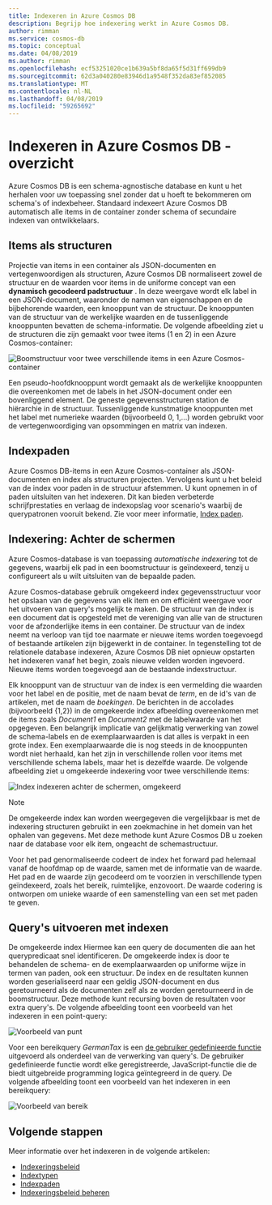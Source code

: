 ```yaml
---
title: Indexeren in Azure Cosmos DB
description: Begrijp hoe indexering werkt in Azure Cosmos DB.
author: rimman
ms.service: cosmos-db
ms.topic: conceptual
ms.date: 04/08/2019
ms.author: rimman
ms.openlocfilehash: ecf53251020ce1b639a5bf8da65f5d31ff699db9
ms.sourcegitcommit: 62d3a040280e83946d1a9548f352da83ef852085
ms.translationtype: MT
ms.contentlocale: nl-NL
ms.lasthandoff: 04/08/2019
ms.locfileid: "59265692"
---
```

# <a name="indexing-in-azure-cosmos-db---overview"></a>Indexeren in Azure Cosmos DB - overzicht

Azure Cosmos DB is een schema-agnostische database en kunt u het herhalen voor uw toepassing snel zonder dat u hoeft te bekommeren om schema's of indexbeheer. Standaard indexeert Azure Cosmos DB automatisch alle items in de container zonder schema of secundaire indexen van ontwikkelaars.

## <a name="items-as-trees"></a>Items als structuren

Projectie van items in een container als JSON-documenten en vertegenwoordigen als structuren, Azure Cosmos DB normaliseert zowel de structuur en de waarden voor items in de uniforme concept van een **dynamisch gecodeerd padstructuur** . In deze weergave wordt elk label in een JSON-document, waaronder de namen van eigenschappen en de bijbehorende waarden, een knooppunt van de structuur. De knooppunten van de structuur van de werkelijke waarden en de tussenliggende knooppunten bevatten de schema-informatie. De volgende afbeelding ziet u de structuren die zijn gemaakt voor twee items (1 en 2) in een Azure Cosmos-container:

![Boomstructuur voor twee verschillende items in een Azure Cosmos-container](./media/index-overview/indexing-as-tree.png)

Een pseudo-hoofdknooppunt wordt gemaakt als de werkelijke knooppunten die overeenkomen met de labels in het JSON-document onder een bovenliggend element. De geneste gegevensstructuren station de hiërarchie in de structuur. Tussenliggende kunstmatige knooppunten met het label met numerieke waarden (bijvoorbeeld 0, 1,...) worden gebruikt voor de vertegenwoordiging van opsommingen en matrix van indexen.

## <a name="index-paths"></a>Indexpaden

Azure Cosmos DB-items in een Azure Cosmos-container als JSON-documenten en index als structuren projecten. Vervolgens kunt u het beleid van de index voor paden in de structuur afstemmen. U kunt opnemen in of paden uitsluiten van het indexeren. Dit kan bieden verbeterde schrijfprestaties en verlaag de indexopslag voor scenario's waarbij de querypatronen vooruit bekend. Zie voor meer informatie, [Index paden](index-paths.md).

## <a name="indexing-under-the-hood"></a>Indexering: Achter de schermen

Azure Cosmos-database is van toepassing *automatische indexering* tot de gegevens, waarbij elk pad in een boomstructuur is geïndexeerd, tenzij u configureert als u wilt uitsluiten van de bepaalde paden.

Azure Cosmos-database gebruik omgekeerd index gegevensstructuur voor het opslaan van de gegevens van elk item en om efficiënt weergave voor het uitvoeren van query's mogelijk te maken. De structuur van de index is een document dat is opgesteld met de vereniging van alle van de structuren voor de afzonderlijke items in een container. De structuur van de index neemt na verloop van tijd toe naarmate er nieuwe items worden toegevoegd of bestaande artikelen zijn bijgewerkt in de container. In tegenstelling tot de relationele database indexeren, Azure Cosmos DB niet opnieuw opstarten het indexeren vanaf het begin, zoals nieuwe velden worden ingevoerd. Nieuwe items worden toegevoegd aan de bestaande indexstructuur. 

Elk knooppunt van de structuur van de index is een vermelding die waarden voor het label en de positie, met de naam bevat de *term*, en de id's van de artikelen, met de naam de *boekingen*. De berichten in de accolades (bijvoorbeeld {1,2}) in de omgekeerde index afbeelding overeenkomen met de items zoals *Document1* en *Document2* met de labelwaarde van het opgegeven. Een belangrijk implicatie van gelijkmatig verwerking van zowel de schema-labels en de exemplaarwaarden is dat alles is verpakt in een grote index. Een exemplaarwaarde die is nog steeds in de knooppunten wordt niet herhaald, kan het zijn in verschillende rollen voor items met verschillende schema labels, maar het is dezelfde waarde. De volgende afbeelding ziet u omgekeerde indexering voor twee verschillende items:

![Index indexeren achter de schermen, omgekeerd](./media/index-overview/inverted-index.png)

> [!NOTE]
> De omgekeerde index kan worden weergegeven die vergelijkbaar is met de indexering structuren gebruikt in een zoekmachine in het domein van het ophalen van gegevens. Met deze methode kunt Azure Cosmos DB u zoeken naar de database voor elk item, ongeacht de schemastructuur.

Voor het pad genormaliseerde codeert de index het forward pad helemaal vanaf de hoofdmap op de waarde, samen met de informatie van de waarde. Het pad en de waarde zijn gecodeerd om te voorzien in verschillende typen geïndexeerd, zoals het bereik, ruimtelijke, enzovoort. De waarde codering is ontworpen om unieke waarde of een samenstelling van een set met paden te geven.

## <a name="querying-with-indexes"></a>Query's uitvoeren met indexen

De omgekeerde index Hiermee kan een query de documenten die aan het querypredicaat snel identificeren. De omgekeerde index is door te behandelen de schema- en de exemplaarwaarden op uniforme wijze in termen van paden, ook een structuur. De index en de resultaten kunnen worden geserialiseerd naar een geldig JSON-document en dus geretourneerd als de documenten zelf als ze worden geretourneerd in de boomstructuur. Deze methode kunt recursing boven de resultaten voor extra query's. De volgende afbeelding toont een voorbeeld van het indexeren in een point-query:  

![Voorbeeld van punt](./media/index-overview/index-point-query.png)

Voor een bereikquery *GermanTax* is een [de gebruiker gedefinieerde functie](stored-procedures-triggers-udfs.md#udfs) uitgevoerd als onderdeel van de verwerking van query's. De gebruiker gedefinieerde functie wordt elke geregistreerde, JavaScript-functie die de biedt uitgebreide programming logica geïntegreerd in de query. De volgende afbeelding toont een voorbeeld van het indexeren in een bereikquery:

![Voorbeeld van bereik](./media/index-overview/index-range-query.png)

## <a name="next-steps"></a>Volgende stappen

Meer informatie over het indexeren in de volgende artikelen:

- [Indexeringsbeleid](index-policy.md)
- [Indextypen](index-types.md)
- [Indexpaden](index-paths.md)
- [Indexeringsbeleid beheren](how-to-manage-indexing-policy.md)
